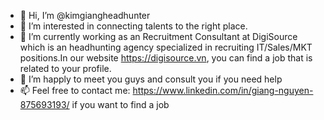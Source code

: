 - 👋 Hi, I’m @kimgiangheadhunter
- 👀 I’m interested in connecting talents to the right place.
- 🌱 I’m currently working as an Recruitment Consultant at DigiSource which is an headhunting agency specialized in recruiting IT/Sales/MKT positions.In our website  https://digisource.vn, you can find a job that is related to your profile.
- 💞️ I’m happly to meet you guys and consult you if you need help
- 📫 Feel free to contact me: https://www.linkedin.com/in/giang-nguyen-875693193/  if you want to find a job
